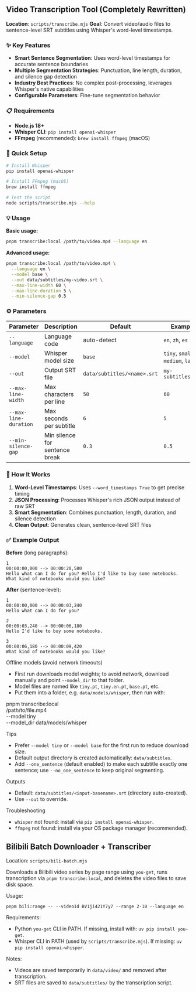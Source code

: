 ## Video Transcription Tool (Completely Rewritten)

**Location**: `scripts/transcribe.mjs`
**Goal**: Convert video/audio files to sentence-level SRT subtitles using Whisper's word-level timestamps.

### ✨ Key Features

- **Smart Sentence Segmentation**: Uses word-level timestamps for accurate sentence boundaries
- **Multiple Segmentation Strategies**: Punctuation, line length, duration, and silence gap detection
- **Industry Best Practices**: No complex post-processing, leverages Whisper's native capabilities
- **Configurable Parameters**: Fine-tune segmentation behavior

### 📋 Requirements

- **Node.js 18+**
- **Whisper CLI**: `pip install openai-whisper`
- **FFmpeg** (recommended): `brew install ffmpeg` (macOS)

### 🚀 Quick Setup

```bash
# Install Whisper
pip install openai-whisper

# Install FFmpeg (macOS)
brew install ffmpeg

# Test the script
node scripts/transcribe.mjs --help
```

### 💡 Usage

**Basic usage:**

```bash
pnpm transcribe:local /path/to/video.mp4 --language en
```

**Advanced usage:**

```bash
pnpm transcribe:local /path/to/video.mp4 \
  --language en \
  --model base \
  --out data/subtitles/my-video.srt \
  --max-line-width 60 \
  --max-line-duration 5 \
  --min-silence-gap 0.5
```

### ⚙️ Parameters

| Parameter             | Description                    | Default                     | Example                            |
| --------------------- | ------------------------------ | --------------------------- | ---------------------------------- |
| `--language`          | Language code                  | auto-detect                 | `en`, `zh`, `es`                   |
| `--model`             | Whisper model size             | `base`                      | `tiny`, `small`, `medium`, `large` |
| `--out`               | Output SRT file                | `data/subtitles/<name>.srt` | `my-subtitles.srt`                 |
| `--max-line-width`    | Max characters per line        | `50`                        | `60`                               |
| `--max-line-duration` | Max seconds per subtitle       | `6`                         | `5`                                |
| `--min-silence-gap`   | Min silence for sentence break | `0.3`                       | `0.5`                              |

### 🎯 How It Works

1. **Word-Level Timestamps**: Uses `--word_timestamps True` to get precise timing
2. **JSON Processing**: Processes Whisper's rich JSON output instead of raw SRT
3. **Smart Segmentation**: Combines punctuation, length, duration, and silence detection
4. **Clean Output**: Generates clean, sentence-level SRT files

### ✅ Example Output

**Before** (long paragraphs):

```
1
00:00:00,000 --> 00:00:20,580
Hello what can I do for you? Hello I'd like to buy some notebooks. What kind of notebooks would you like?
```

**After** (sentence-level):

```
1
00:00:00,000 --> 00:00:03,240
Hello what can I do for you?

2
00:00:03,240 --> 00:00:06,180
Hello I'd like to buy some notebooks.

3
00:00:06,180 --> 00:00:09,420
What kind of notebooks would you like?
```

Offline models (avoid network timeouts)

- First run downloads model weights; to avoid network, download manually and point `--model_dir` to that folder.
- Model files are named like `tiny.pt`, `tiny.en.pt`, `base.pt`, etc.
- Put them into a folder, e.g. `data/models/whisper`, then run with:

pnpm transcribe:local \
 /path/to/file.mp4 \
 --model tiny \
 --model_dir data/models/whisper

Tips

- Prefer `--model tiny` or `--model base` for the first run to reduce download size.
- Default output directory is created automatically: `data/subtitles`.
- Add `--one_sentence` (default enabled) to make each subtitle exactly one sentence; use `--no_one_sentence` to keep original segmenting.

Outputs

- Default: `data/subtitles/<input-basename>.srt` (directory auto-created).
- Use `--out` to override.

Troubleshooting

- `whisper` not found: install via `pip install openai-whisper`.
- `ffmpeg` not found: install via your OS package manager (recommended).

## Bilibili Batch Downloader + Transcriber

Location: `scripts/bili-batch.mjs`

Downloads a Bilibili video series by page range using `you-get`, runs transcription via `pnpm transcribe:local`, and deletes the video files to save disk space.

Usage:

```
pnpm bili:range -- --videoId BV1ji421Y7y7 --range 2-10 --language en
```

Requirements:
- Python `you-get` CLI in PATH. If missing, install with: `uv pip install you-get`.
- Whisper CLI in PATH (used by `scripts/transcribe.mjs`). If missing: `uv pip install openai-whisper`.

Notes:
- Videos are saved temporarily in `data/video/` and removed after transcription.
- SRT files are saved to `data/subtitles/` by the transcription script.
